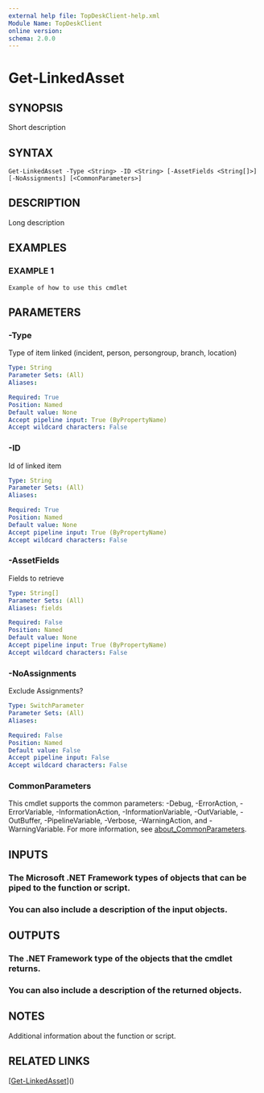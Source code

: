 ```yaml
---
external help file: TopDeskClient-help.xml
Module Name: TopDeskClient
online version:
schema: 2.0.0
---
```


# Get-LinkedAsset

## SYNOPSIS
Short description

## SYNTAX

```
Get-LinkedAsset -Type <String> -ID <String> [-AssetFields <String[]>] [-NoAssignments] [<CommonParameters>]
```

## DESCRIPTION
Long description

## EXAMPLES

### EXAMPLE 1
```
Example of how to use this cmdlet
```

## PARAMETERS

### -Type
Type of item linked (incident, person, persongroup, branch, location)

```yaml
Type: String
Parameter Sets: (All)
Aliases:

Required: True
Position: Named
Default value: None
Accept pipeline input: True (ByPropertyName)
Accept wildcard characters: False
```

### -ID
Id of linked item

```yaml
Type: String
Parameter Sets: (All)
Aliases:

Required: True
Position: Named
Default value: None
Accept pipeline input: True (ByPropertyName)
Accept wildcard characters: False
```

### -AssetFields
Fields to retrieve

```yaml
Type: String[]
Parameter Sets: (All)
Aliases: fields

Required: False
Position: Named
Default value: None
Accept pipeline input: True (ByPropertyName)
Accept wildcard characters: False
```

### -NoAssignments
Exclude Assignments?

```yaml
Type: SwitchParameter
Parameter Sets: (All)
Aliases:

Required: False
Position: Named
Default value: False
Accept pipeline input: False
Accept wildcard characters: False
```

### CommonParameters
This cmdlet supports the common parameters: -Debug, -ErrorAction, -ErrorVariable, -InformationAction, -InformationVariable, -OutVariable, -OutBuffer, -PipelineVariable, -Verbose, -WarningAction, and -WarningVariable. For more information, see [about_CommonParameters](http://go.microsoft.com/fwlink/?LinkID=113216).

## INPUTS

### The Microsoft .NET Framework types of objects that can be piped to the function or script.
### You can also include a description of the input objects.
## OUTPUTS

### The .NET Framework type of the objects that the cmdlet returns.
### You can also include a description of the returned objects.
## NOTES
Additional information about the function or script.

## RELATED LINKS

[[Get-LinkedAsset](https://github.com/rbury/TopDeskClient/Docs/Get-LinkedAsset.md)]()


